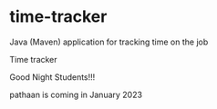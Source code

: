 # time-tracker
Java (Maven) application for tracking time on the job

Time tracker

Good Night Students!!!

pathaan is coming in January 2023

